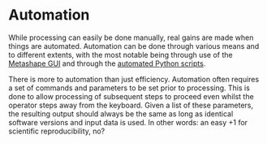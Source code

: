 # Automation

While processing can easily be done manually, real gains are made when things are automated.
Automation can be done through various means and to different extents, with the most notable being through use of the [Metashape GUI](#section:batch) and through the [automated Python scripts](#section:python).

There is more to automation than just efficiency.
Automation often requires a set of commands and parameters to be set prior to processing.
This is done to allow processing of subsequent steps to proceed even whilst the operator steps away from the keyboard.
Given a list of these parameters, the resulting output should always be the same as long as identical software versions and input data is used.
In other words: an easy +1 for scientific reproducibility, no?

